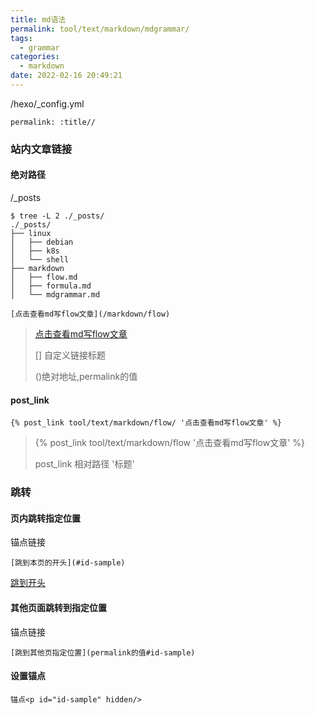 ```yaml
---
title: md语法
permalink: tool/text/markdown/mdgrammar/
tags:
  - grammar
categories:
  - markdown
date: 2022-02-16 20:49:21
---
```


<p id="id-sample" hidden/>

/hexo/_config.yml 

```
permalink: :title//
```

### 站内文章链接

#### 绝对路径

/_posts

```
$ tree -L 2 ./_posts/
./_posts/
├── linux
│   ├── debian
│   ├── k8s
│   └── shell
├── markdown
│   ├── flow.md
│   ├── formula.md
│   └── mdgrammar.md

```



```
[点击查看md写flow文章](/markdown/flow)
```

>[点击查看md写flow文章](/markdown/flow)
>
>[] 自定义链接标题
>
>()绝对地址,permalink的值

#### post_link

```
{% post_link tool/text/markdown/flow/ '点击查看md写flow文章' %}
```

> {% post_link tool/text/markdown/flow '点击查看md写flow文章' %}
>
> post_link 相对路径 '标题' 



### 跳转

#### 页内跳转指定位置

锚点链接

```
[跳到本页的开头](#id-sample)
```

[跳到开头](#id-sample)

#### 其他页面跳转到指定位置

锚点链接

```
[跳到其他页指定位置](permalink的值#id-sample)
```



#### 设置锚点

```
锚点<p id="id-sample" hidden/>
```

